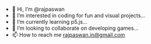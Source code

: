 - 👋 Hi, I’m @rajpaswan
- 👀 I’m interested in coding for fun and visual projects...
- 🌱 I’m currently learning p5.js...
- 💞️ I’m looking to collaborate on developing games...
- 📫 How to reach me rajpaswan.in@gmail.com

<!---
rajpaswan/rajpaswan is a ✨ special ✨ repository because its `README.md` (this file) appears on your GitHub profile.
You can click the Preview link to take a look at your changes.
--->
